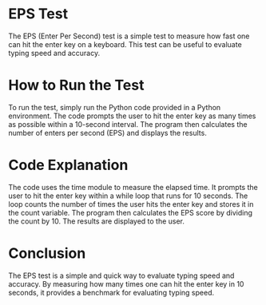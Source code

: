 <h1>EPS Test </h1>
The EPS (Enter Per Second) test is a simple test to measure how fast one can hit the enter key on a keyboard. This test can be useful to evaluate typing speed and accuracy.

<h1>How to Run the Test</h1>
To run the test, simply run the Python code provided in a Python environment. The code prompts the user to hit the enter key as many times as possible within a 10-second interval. The program then calculates the number of enters per second (EPS) and displays the results.

<h1>Code Explanation</h1>
The code uses the time module to measure the elapsed time. It prompts the user to hit the enter key within a while loop that runs for 10 seconds. The loop counts the number of times the user hits the enter key and stores it in the count variable. The program then calculates the EPS score by dividing the count by 10. The results are displayed to the user.

<h1>Conclusion</h1>
The EPS test is a simple and quick way to evaluate typing speed and accuracy. By measuring how many times one can hit the enter key in 10 seconds, it provides a benchmark for evaluating typing speed.